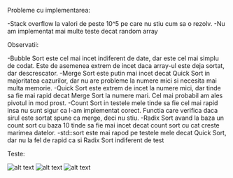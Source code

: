 Probleme cu implementarea:

  -Stack overflow la valori de peste 10^5 pe care nu stiu cum sa o rezolv.
  -Nu am implementat mai multe teste decat random array

Observatii:

  -Bubble Sort este cel mai incet indiferent de date, dar este cel mai simplu de codat. Este de asemenea extrem de incet daca array-ul este deja sortat, dar descrescator.
  -Merge Sort este putin mai incet decat Quick Sort in majoritatea cazurilor, dar nu are probleme la numere mici si necesita mai multa memorie. 
  -Quick Sort este extrem de incet la numere mici, dar tinde sa fie mai rapid decat Merge Sort la numere mari. Cel mai probabil am ales pivotul in mod prost.
  -Count Sort in testele mele tinde sa fie cel mai rapid insa nu sunt sigur ca l-am implementat corect. Functia care verifica daca sirul este sortat spune ca merge, 
  deci nu stiu.
  -Radix Sort avand la baza un count sort cu baza 10 tinde sa fie mai incet decat count sort cu cat creste marimea datelor. 
  -std::sort este mai rapod pe testele mele decat Quick Sort, dar nu la fel de rapid ca si Radix Sort indiferent de test
  
  Teste:
  
  ![alt text](https://i.imgur.com/yoLfFWV.png)
  ![alt text](https://i.imgur.com/B2j0WIf.png)
  ![alt text](https://i.imgur.com/PZq86eJ.png)
